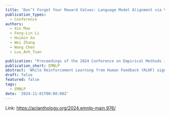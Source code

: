 ```yaml
---
title: 'Don’t Forget Your Reward Values: Language Model Alignment via Value-based Calibration'
publication_types:
  - Conference
authors:
  - Xin Mao
  - Feng-Lin Li
  - Huimin Xu
  - Wei Zhang
  - Wang Chen
  - Luu_Anh_Tuan 

publication: "Proceedings of the 2024 Conference on Empirical Methods in Natural Language Processing"
publication_short: EMNLP
abstract: 'While Reinforcement Learning from Human Feedback (RLHF) significantly enhances the generation quality of Large Language Models (LLMs), recent studies have raised concerns regarding the complexity and instability associated with the Proximal Policy Optimization (PPO) algorithm, proposing a series of order-based alignment methods as viable alternatives. This paper delves into existing order-based methods, unifying them into one framework and examining their inefficiencies in utilizing reward values. Building upon these findings, we propose a new Value-based Calibration (VCB) method to better align LLMs with human preferences. Experimental results demonstrate that VCB surpasses existing alignment methods on AI assistant and summarization datasets, providing impressive generalizability, robustness, and diversity in different settings.'
draft: false
featured: false
tags:
  - EMNLP
date: '2024-11-01T00:00:00Z'
---
```

Link: https://aclanthology.org/2024.emnlp-main.976/